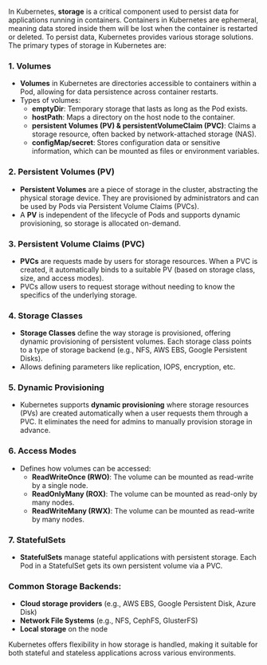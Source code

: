In Kubernetes, **storage** is a critical component used to persist data for applications running in containers. Containers in Kubernetes are ephemeral, meaning data stored inside them will be lost when the container is restarted or deleted. To persist data, Kubernetes provides various storage solutions. The primary types of storage in Kubernetes are:

### 1. **Volumes**
   - **Volumes** in Kubernetes are directories accessible to containers within a Pod, allowing for data persistence across container restarts.
   - Types of volumes:
     - **emptyDir**: Temporary storage that lasts as long as the Pod exists.
     - **hostPath**: Maps a directory on the host node to the container.
     - **persistent Volumes (PV) & persistentVolumeClaim (PVC)**: Claims a storage resource, often backed by network-attached storage (NAS).
     - **configMap/secret**: Stores configuration data or sensitive information, which can be mounted as files or environment variables.

### 2. **Persistent Volumes (PV)**
   - **Persistent Volumes** are a piece of storage in the cluster, abstracting the physical storage device. They are provisioned by administrators and can be used by Pods via Persistent Volume Claims (PVCs).
   - A **PV** is independent of the lifecycle of Pods and supports dynamic provisioning, so storage is allocated on-demand.

### 3. **Persistent Volume Claims (PVC)**
   - **PVCs** are requests made by users for storage resources. When a PVC is created, it automatically binds to a suitable PV (based on storage class, size, and access modes).
   - PVCs allow users to request storage without needing to know the specifics of the underlying storage.

### 4. **Storage Classes**
   - **Storage Classes** define the way storage is provisioned, offering dynamic provisioning of persistent volumes. Each storage class points to a type of storage backend (e.g., NFS, AWS EBS, Google Persistent Disks).
   - Allows defining parameters like replication, IOPS, encryption, etc.

### 5. **Dynamic Provisioning**
   - Kubernetes supports **dynamic provisioning** where storage resources (PVs) are created automatically when a user requests them through a PVC. It eliminates the need for admins to manually provision storage in advance.

### 6. **Access Modes**
   - Defines how volumes can be accessed:
     - **ReadWriteOnce (RWO)**: The volume can be mounted as read-write by a single node.
     - **ReadOnlyMany (ROX)**: The volume can be mounted as read-only by many nodes.
     - **ReadWriteMany (RWX)**: The volume can be mounted as read-write by many nodes.

### 7. **StatefulSets**
   - **StatefulSets** manage stateful applications with persistent storage. Each Pod in a StatefulSet gets its own persistent volume via a PVC.

### Common Storage Backends:
   - **Cloud storage providers** (e.g., AWS EBS, Google Persistent Disk, Azure Disk)
   - **Network File Systems** (e.g., NFS, CephFS, GlusterFS)
   - **Local storage** on the node

Kubernetes offers flexibility in how storage is handled, making it suitable for both stateful and stateless applications across various environments.
